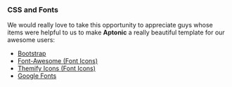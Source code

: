 ### CSS and Fonts
We would really love to take this opportunity to appreciate guys whose items were helpful to us to make **Aptonic** a really beautiful template for our awesome users:

- [Bootstrap](https://getbootstrap.com/)
- [Font-Awesome (Font Icons)](https://fontawesome.com/)
- [Themify Icons (Font Icons)](https://themify.me/themify-icons)
- [Google Fonts](https://fonts.google.com/)

